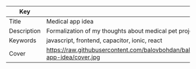 | Key           | Value                                                                                                                        |
| ------------- | ---------------------------------------------------------------------------------------------------------------------------- |
| Title         | Medical app idea                                                                                                             |
| Description   | Formalization of my thoughts about medical pet project                                                                       |
| Keywords      | javascript, frontend, capacitor, ionic, react                                                                                |
| Cover         | https://raw.githubusercontent.com/balovbohdan/balovbohdan.github.io/main/docs/content/blog/posts/medical-app-idea/cover.jpg  |
